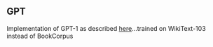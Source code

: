 ## GPT


Implementation of GPT-1 as described [here](https://s3-us-west-2.amazonaws.com/openai-assets/research-covers/language-unsupervised/language_understanding_paper.pdf)...trained on WikiText-103 instead of BookCorpus
